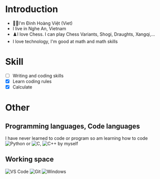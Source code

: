 # Introduction
- 👨‍💻I'm Đinh Hoàng Việt (Viet)
- I live in Nghe An, Vietnam
- ♟️I love Chess. I can play Chess Variants, Shogi, Draughts, Xangqi,...
- I love technology, I'm good at math and math skills
# Skill
- [ ] Writing and coding skills
- [x] Learn coding rules
- [x] Calculate
# Other
## Programming languages, Code languages
I have never learned to code or program so am learning how to code ![Python](https://img.shields.io/badge/-Python-3776AB?logo=python&logoColor=ffffff) or ![C](https://img.shields.io/badge/-C-A8B9CC?&logo=C&logoColor=000000), ![C++](https://img.shields.io/badge/-C++-00599C?logo=c%2b%2b&logoColor=ffffff) by myself
## Working space
![VS Code](https://img.shields.io/badge/VSCode-%23007ACC?logo=Visual-studio-code)
![Git](https://img.shields.io/badge/-Git-%23F05032?logo=git&logoColor=%23ffffff)
![Windows](https://img.shields.io/badge/-Windows-ffffff?logo=windows&logoColor=ffffff)

<!---
M-DinhHoangViet/M-DinhHoangViet is a ✨ special ✨ repository because its `README.md` (this file) appears on your GitHub profile.
You can click the Preview link to take a look at your changes.
--->
